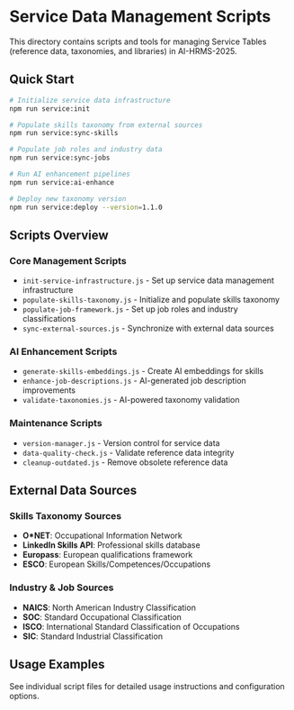 # Service Data Management Scripts

This directory contains scripts and tools for managing Service Tables (reference data, taxonomies, and libraries) in AI-HRMS-2025.

## Quick Start

```bash
# Initialize service data infrastructure
npm run service:init

# Populate skills taxonomy from external sources
npm run service:sync-skills

# Populate job roles and industry data
npm run service:sync-jobs

# Run AI enhancement pipelines
npm run service:ai-enhance

# Deploy new taxonomy version
npm run service:deploy --version=1.1.0
```

## Scripts Overview

### Core Management Scripts
- `init-service-infrastructure.js` - Set up service data management infrastructure
- `populate-skills-taxonomy.js` - Initialize and populate skills taxonomy
- `populate-job-framework.js` - Set up job roles and industry classifications
- `sync-external-sources.js` - Synchronize with external data sources

### AI Enhancement Scripts
- `generate-skills-embeddings.js` - Create AI embeddings for skills
- `enhance-job-descriptions.js` - AI-generated job description improvements
- `validate-taxonomies.js` - AI-powered taxonomy validation

### Maintenance Scripts
- `version-manager.js` - Version control for service data
- `data-quality-check.js` - Validate reference data integrity
- `cleanup-outdated.js` - Remove obsolete reference data

## External Data Sources

### Skills Taxonomy Sources
- **O*NET**: Occupational Information Network
- **LinkedIn Skills API**: Professional skills database
- **Europass**: European qualifications framework
- **ESCO**: European Skills/Competences/Occupations

### Industry & Job Sources
- **NAICS**: North American Industry Classification
- **SOC**: Standard Occupational Classification
- **ISCO**: International Standard Classification of Occupations
- **SIC**: Standard Industrial Classification

## Usage Examples

See individual script files for detailed usage instructions and configuration options.